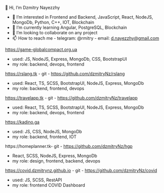 
👋 Hi, I’m Dzmitry Nayezzhy

- 👀 I’m interested in Frontend and Backend, JavaScript, React, NodeJS, MongoDb, Python, C++, IOT, Blockchain
- 🌱 I’m currently learning Angular, PostgreSQL, Blockchain
- 💞️ I’m looking to collaborate on any project
- 📫 How to reach me - telegram: @rmitry
                      - email: d.nayezzhy@gmail.com


https://game-globalcompact.org.ua
  - used: JS, NodeJS, Express, MongoDb, CSS, BootstrapUI
  - my role: backend, devops, frontend


https://rslang.tk - git - https://github.com/dzmitryNz/rslang
  - used: React, TS, SCSS, BootstrapUI, NodeJS, Express, MongoDb
  - my role: backend, frontend, devops


https://travelapp.tk - git - https://github.com/dzmitryNz/travelapp
  - used: React, TS, SCSS, BootstrapUI, NodeJS, Express, MongoDb
  - my role: backend, devops, frontend 


https://kadino.ga 
  - used: JS, CSS, NodeJS, MongoDb
  - my role: backend, frontend, IOT 


https://homeplanner.tk- git - https://github.com/dzmitryNz/hgp
  - React, SCSS, NodeJS, Express, MongoDb
  - my role: design, frontend, backend, devops


https://covid.dzmitrynz.github.io - git - https://github.com/dzmitryNz/covid
  - used: JS, SCSS, RestAPI
  - my role: frontend  COVID Dashboard
